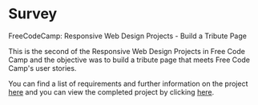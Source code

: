 # Survey

FreeCodeCamp: Responsive Web Design Projects - Build a Tribute Page

This is the second of the Responsive Web Design Projects in Free Code Camp and the objective was to build a tribute page that meets Free Code Camp's user stories.

You can find a list of requirements and further information on the project [here](https://www.freecodecamp.org/learn/responsive-web-design/responsive-web-design-projects/build-a-survey-form) and you can view the completed project by clicking [here](https://krrish105.github.io/Survey/).
